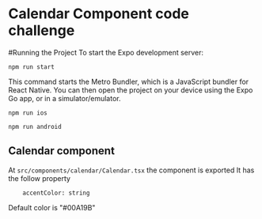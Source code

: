 # Calendar Component code challenge


#Running the Project
To start the Expo development server:

```
npm run start
```

This command starts the Metro Bundler, which is a JavaScript bundler for React Native. You can then open the project on your device using the Expo Go app, or in a simulator/emulator.

```
npm run ios
```

```
npm run android
```


## Calendar component

At `src/components/calendar/Calendar.tsx` the component is exported
It has the follow property

```
    accentColor: string
```

Default color is "#00A19B" 